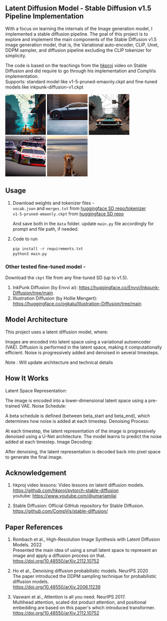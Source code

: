 ## Latent Diffusion Model - Stable Diffusion v1.5 Pipeline Implementation

With a focus on learning the internals of the Image generation model, I implemented a stable diffusion pipeline. The goal of this project is to explore and implement the main components of the Stable Diffusion v1.5 image generation model, that is, the Variational auto-encoder, CLIP, Unet, DDPM sampler, and diffusion pipeline excluding the CLIP tokenizer for simplicity.

The code is based on the teachings from the [hkproj](https://github.com/hkproj) video on Stable Diffusion and did require to go through his implementation and CompVis implementation. \
Supports: standard model like v1-5-pruned-emaonly.ckpt and fine-tuned models like inkpunk-diffusion-v1.ckpt

<span>
<img title="soldier" alt="Alt text" src="data/outputs/lone_soldier.png" height="128">
<img title="car" alt="Alt text" src="data/outputs/car.png" height="128">
<img title="muscle_car" alt="I" src="data/outputs/muscle_car.png" height="128">
<img title="muscle_car" alt="Alt text" src="data/outputs/output.png" height="128">
<img title="dog" alt="Alt text" src="data/outputs/dog.png" height="128">
</span>

## Usage
1. Download weights and tokenizer files - \
   `vocab.json` and `merges.txt` from [huggingface SD repo/tokenizer](https://huggingface.co/stable-diffusion-v1-5/stable-diffusion-v1-5/tree/main/tokenizer) \
    `v1-5-pruned-emaonly.ckpt` from [huggingface SD repo](https://huggingface.co/stable-diffusion-v1-5/stable-diffusion-v1-5/tree/main)
   
   And save both in the `data` folder.
   update `main.py` file accordingly for prompt and file path, if needed.
   
3. Code to run
   ```
   pip install -r requirements.txt
   python3 main.py
   ```
### Other tested fine-tuned model -
Download the `ckpt` file from any fine-tuned SD (up to v1.5).

1. InkPunk Diffusion (by Envvi ai): https://huggingface.co/Envvi/Inkpunk-Diffusion/tree/main
2. Illustration Diffusion (by Hollie Mengert): https://huggingface.co/ogkalu/Illustration-Diffusion/tree/main
   
## Model Architecture
This project uses a latent diffusion model, where:

Images are encoded into latent space using a variational autoencoder (VAE).
Diffusion is performed in the latent space, making it computationally efficient.
Noise is progressively added and denoised in several timesteps.

Note : Will update architecture and technical details

## How It Works
Latent Space Representation:

The image is encoded into a lower-dimensional latent space using a pre-trained VAE.
Noise Schedule:

A beta schedule is defined (between beta_start and beta_end), which determines how noise is added at each timestep.
Denoising Process:

At each timestep, the latent representation of the image is progressively denoised using a U-Net architecture.
The model learns to predict the noise added at each timestep.
Image Decoding:

After denoising, the latent representation is decoded back into pixel space to generate the final image.

## Acknowledgement
1. hkproj video lessons: Video lessons on latent diffusion models. \
https://github.com/hkproj/pytorch-stable-diffusion \
youtube: https://www.youtube.com/@umarjamilai


2. Stable Diffusion: Official GitHub repository for Stable Diffusion. \
https://github.com/CompVis/stable-diffusion/

## Paper References
1. Rombach et al., High-Resolution Image Synthesis with Latent Diffusion Models. 2022\
Presented the main idea of using a small latent space to represent an image and apply a diffusion process on that.\
https://doi.org/10.48550/arXiv.2112.10752
2. Ho et al., Denoising diffusion probabilistic models. NeurIPS 2020 \
The paper introduced the DDPM sampling technique for probabilistic diffusion models.\
https://doi.org/10.48550/arXiv.2006.11239

3. Vaswani et al., Attention is all you need. NeurIPS 2017. \
Multihead attention, scaled dot product attention, and positional embedding are based on this paper's which introduced transformer. \
https://doi.org/10.48550/arXiv.2112.10752
